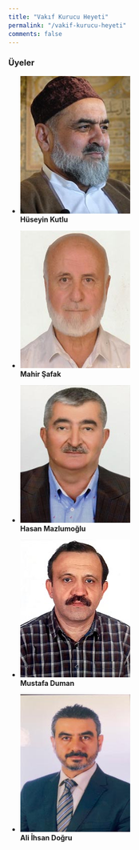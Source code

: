 ```yaml
---
title: "Vakıf Kurucu Heyeti"
permalink: "/vakif-kurucu-heyeti"
comments: false
---
```


### Üyeler

- ![Hüseyin Kutlu](/assets/images/huseyin-kutlu.jpg)  
  **Hüseyin Kutlu**

- ![Mahir Şafak](/assets/images/mahir-safak.jpg)  
  **Mahir Şafak**

- ![Hasan Mazlumoğlu](/assets/images/hasan-mazlumoglu.jpg)  
  **Hasan Mazlumoğlu**

- ![Mustafa Duman](/assets/images/mustafa-duman.jpg)  
  **Mustafa Duman**

- ![Ali İhsan Doğru](/assets/images/ali-dogru.jpg)  
  **Ali İhsan Doğru**

